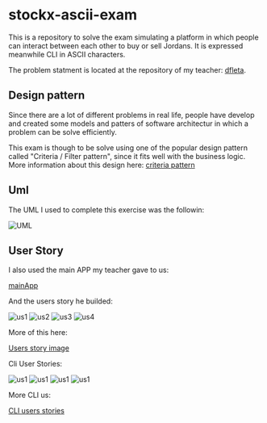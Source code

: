 # stockx-ascii-exam

This is a repository to solve the exam simulating a platform in which people can interact between each other to buy or sell Jordans. It is expressed meanwhile CLI in ASCII characters.

The problem statment is located at the repository of my teacher: [dfleta](https://github.com/dfleta/stockx-ascii).

## Design pattern

Since there are a lot of different problems in real life, people have develop and created some models and patters of software architectur in which a problem can be solve efficiently.

This exam is though to be solve using one of the popular design pattern called "Criteria / Filter pattern", since it fits well with the business logic. More information about this design here: [criteria pattern](https://sceweb.sce.uhcl.edu/helm/WEBPAGES-SoftwareDesignPatterns/myfiles/TableContents/Module-10/design_patterns__filter_pattern.html)

## Uml

The UML I used to complete this exercise was the followin:

![UML](diagrama_clases_UML_inked.jpg)

## User Story

I also used the main APP my teacher gave to us:

[mainApp](./stockasciiexam/src/main/java/edu/craptocraft/stockasciiexam/Stockx.java)

And the users story he builded:

![us1](./historias_de_usuaria_GUI/US_01.jpg)
![us2](./historias_de_usuaria_GUI/US_02.jpg)
![us3](./historias_de_usuaria_GUI/US_03.jpg)
![us4](./historias_de_usuaria_GUI/US_04.jpg)

More of this here:

[Users story image](./historias_de_usuaria_GUI/)

Cli User Stories:

![us1](./salida_CLI/ui_01.png)
![us1](./salida_CLI/ui_02.png)
![us1](./salida_CLI/ui_03.png)
![us1](./salida_CLI/ui_04.png)

More CLI us:

[CLI users stories](./salida_CLI/)
